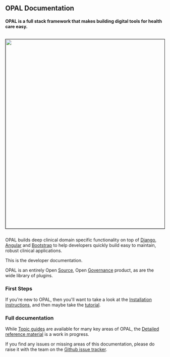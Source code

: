 ## OPAL Documentation

#### OPAL is a full stack framework that makes building digital tools for health care easy.

<img src="/img/clinical.advice.png" width="600px;" style="margin: 12px auto; border: 1px solid black;"/>

OPAL builds deep clinical domain specific functionality on top of
[Django](https://djangoproject.com/), [Angular](https://angularjs.org/)
and [Bootstrap](http://getbootstrap.com/) to help developers quickly build easy to maintain,
robust clinical applications.

This is the developer documentation.

OPAL is an entirely Open [Source](https://github.com/openhealthcare/opal),
Open [Governance](https://github.com/openhealthcare/opal/issues) product, as are the wide library of plugins.

### First Steps

If you're new to OPAL, then you'll want to take a look at the
[Installation instructions](installation.md), and then maybe take the
[tutorial](tutorial.md).

### Full documentation

While [Topic guides](guides/topic-guides.md) are available for many key areas of OPAL,
the [Detailed reference material](reference/reference_guides.md) is a work in progress.

If you find any issues or missing areas of this documentation, please do raise it with the
team on the [Github issue tracker](https://github.com/openhealthcare/opal/issues).
